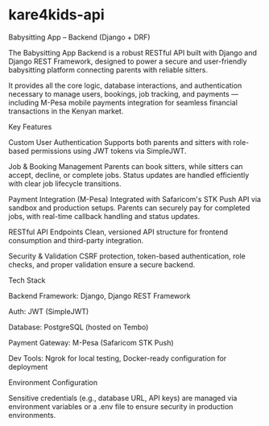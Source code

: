 # kare4kids-api
Babysitting App – Backend (Django + DRF)

The Babysitting App Backend is a robust RESTful API built with Django and Django REST Framework, designed to power a secure and user-friendly babysitting platform connecting parents with reliable sitters.

It provides all the core logic, database interactions, and authentication necessary to manage users, bookings, job tracking, and payments — including M-Pesa mobile payments integration for seamless financial transactions in the Kenyan market.

Key Features

Custom User Authentication
Supports both parents and sitters with role-based permissions using JWT tokens via SimpleJWT.

Job & Booking Management
Parents can book sitters, while sitters can accept, decline, or complete jobs. Status updates are handled efficiently with clear job lifecycle transitions.

Payment Integration (M-Pesa)
Integrated with Safaricom's STK Push API via sandbox and production setups. Parents can securely pay for completed jobs, with real-time callback handling and status updates.

RESTful API Endpoints
Clean, versioned API structure for frontend consumption and third-party integration.

Security & Validation
CSRF protection, token-based authentication, role checks, and proper validation ensure a secure backend.


 Tech Stack
 
Backend Framework: Django, Django REST Framework

Auth: JWT (SimpleJWT)

Database: PostgreSQL (hosted on Tembo)

Payment Gateway: M-Pesa (Safaricom STK Push)

Dev Tools: Ngrok for local testing, Docker-ready configuration for deployment

Environment Configuration

Sensitive credentials (e.g., database URL, API keys) are managed via environment variables or a .env file to ensure security in production environments.

